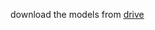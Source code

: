 download the models from [drive](https://drive.google.com/drive/folders/140ofnJYruUU5TPq1YwEDz1csjUlw6pPZ?usp=sharing)